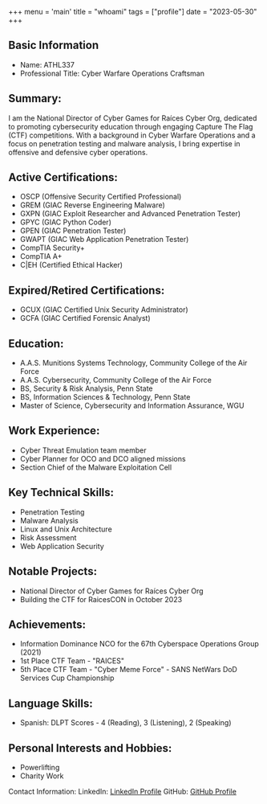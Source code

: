 +++
menu = 'main'
title = "whoami"
tags = ["profile"]
date = "2023-05-30"
+++

## Basic Information
- Name: ATHL337
- Professional Title: Cyber Warfare Operations Craftsman

## Summary:
I am the National Director of Cyber Games for Raíces Cyber Org, dedicated to promoting cybersecurity education through engaging Capture The Flag (CTF) competitions. With a background in Cyber Warfare Operations and a focus on penetration testing and malware analysis, I bring expertise in offensive and defensive cyber operations.

## Active Certifications:
- OSCP (Offensive Security Certified Professional)
- GREM (GIAC Reverse Engineering Malware)
- GXPN (GIAC Exploit Researcher and Advanced Penetration Tester)
- GPYC (GIAC Python Coder)
- GPEN (GIAC Penetration Tester)
- GWAPT (GIAC Web Application Penetration Tester)
- CompTIA Security+
- CompTIA A+
- C|EH (Certified Ethical Hacker)

## Expired/Retired Certifications:
- GCUX (GIAC Certified Unix Security Administrator)
- GCFA (GIAC Certified Forensic Analyst)

## Education:
- A.A.S. Munitions Systems Technology, Community College of the Air Force
- A.A.S. Cybersecurity, Community College of the Air Force
- BS, Security & Risk Analysis, Penn State
- BS, Information Sciences & Technology, Penn State
- Master of Science, Cybersecurity and Information Assurance, WGU
 
## Work Experience:
- Cyber Threat Emulation team member
- Cyber Planner for OCO and DCO aligned missions
- Section Chief of the Malware Exploitation Cell
 
## Key Technical Skills:
- Penetration Testing
- Malware Analysis
- Linux and Unix Architecture
- Risk Assessment
- Web Application Security
 
## Notable Projects:
- National Director of Cyber Games for Raíces Cyber Org
- Building the CTF for RaicesCON in October 2023

## Achievements:
- Information Dominance NCO for the 67th Cyberspace Operations Group (2021)
- 1st Place CTF Team - "RAICES"
- 5th Place CTF Team - "Cyber Meme Force" - SANS NetWars DoD Services Cup Championship
 
## Language Skills:
- Spanish: DLPT Scores - 4 (Reading), 3 (Listening), 2 (Speaking)

## Personal Interests and Hobbies:
- Powerlifting
- Charity Work
 
Contact Information:
LinkedIn: [LinkedIn Profile](https://www.linkedin.com/in/alfredopelaez/)
GitHub: [GitHub Profile](https://github.com/ATHL337)

